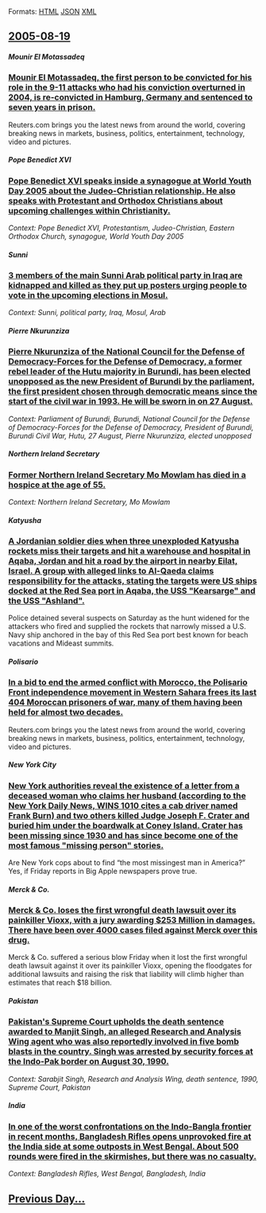 
Formats: [HTML](2005/08/19/index.html)  [JSON](2005/08/19/index.json)  [XML](2005/08/19/index.xml)  

## [2005-08-19](/news/2005/08/19/index.md)

##### Mounir El Motassadeq
### [ Mounir El Motassadeq, the first person to be convicted for his role in the 9-11 attacks who had his conviction overturned in 2004, is re-convicted in Hamburg, Germany and sentenced to seven years in prison. ](/news/2005/08/19/mounir-el-motassadeq-the-first-person-to-be-convicted-for-his-role-in-the-9-11-attacks-who-had-his-conviction-overturned-in-2004-is-re-co.md)
Reuters.com brings you the latest news from around the world, covering breaking news in markets, business, politics, entertainment, technology, video and pictures.

##### Pope Benedict XVI
### [ Pope Benedict XVI speaks inside a synagogue at World Youth Day 2005 about the Judeo-Christian relationship. He also speaks with Protestant and Orthodox Christians about upcoming challenges within Christianity. ](/news/2005/08/19/pope-benedict-xvi-speaks-inside-a-synagogue-at-world-youth-day-2005-about-the-judeo-christian-relationship-he-also-speaks-with-protestant.md)
_Context: Pope Benedict XVI, Protestantism, Judeo-Christian, Eastern Orthodox Church, synagogue, World Youth Day 2005_

##### Sunni
### [ 3 members of the main Sunni Arab political party in Iraq are kidnapped and killed as they put up posters urging people to vote in the upcoming elections in Mosul. ](/news/2005/08/19/3-members-of-the-main-sunni-arab-political-party-in-iraq-are-kidnapped-and-killed-as-they-put-up-posters-urging-people-to-vote-in-the-upcom.md)
_Context: Sunni, political party, Iraq, Mosul, Arab_

##### Pierre Nkurunziza
### [ Pierre Nkurunziza of the National Council for the Defense of Democracy-Forces for the Defense of Democracy, a former rebel leader of the Hutu majority in Burundi, has been elected unopposed as the new President of Burundi by the parliament, the first president chosen through democratic means since the start of the civil war in 1993. He will be sworn in on 27 August. ](/news/2005/08/19/pierre-nkurunziza-of-the-national-council-for-the-defense-of-democracy-forces-for-the-defense-of-democracy-a-former-rebel-leader-of-the-hu.md)
_Context: Parliament of Burundi, Burundi, National Council for the Defense of Democracy-Forces for the Defense of Democracy, President of Burundi, Burundi Civil War, Hutu, 27 August, Pierre Nkurunziza, elected unopposed_

##### Northern Ireland Secretary
### [ Former Northern Ireland Secretary Mo Mowlam has died in a hospice at the age of 55. ](/news/2005/08/19/former-northern-ireland-secretary-mo-mowlam-has-died-in-a-hospice-at-the-age-of-55.md)
_Context: Northern Ireland Secretary, Mo Mowlam_

##### Katyusha
### [ A Jordanian soldier dies when three unexploded Katyusha rockets miss their targets and hit a warehouse and hospital in Aqaba, Jordan and hit a road by the airport in nearby Eilat, Israel. A group with alleged links to Al-Qaeda claims responsibility for the attacks, stating the targets were US ships docked at the Red Sea port in Aqaba, the USS "Kearsarge" and the USS "Ashland". ](/news/2005/08/19/a-jordanian-soldier-dies-when-three-unexploded-katyusha-rockets-miss-their-targets-and-hit-a-warehouse-and-hospital-in-aqaba-jordan-and-hi.md)
Police detained several suspects on Saturday as the hunt widened for the attackers who fired and supplied the rockets that narrowly missed a U.S. Navy ship anchored in the bay of this Red Sea port best known for beach vacations and Mideast summits.

##### Polisario
### [ In a bid to end the armed conflict with Morocco, the Polisario Front independence movement in Western Sahara frees its last 404 Moroccan prisoners of war, many of them having been held for almost two decades. ](/news/2005/08/19/in-a-bid-to-end-the-armed-conflict-with-morocco-the-polisario-front-independence-movement-in-western-sahara-frees-its-last-404-moroccan-pr.md)
Reuters.com brings you the latest news from around the world, covering breaking news in markets, business, politics, entertainment, technology, video and pictures.

##### New York City
### [ New York authorities reveal the existence of a letter from a deceased woman who claims her husband (according to the New York Daily News, WINS 1010 cites a cab driver named Frank Burn) and two others killed Judge Joseph F. Crater and buried him under the boardwalk at Coney Island. Crater has been missing since 1930 and has since become one of the most famous "missing person" stories. ](/news/2005/08/19/new-york-authorities-reveal-the-existence-of-a-letter-from-a-deceased-woman-who-claims-her-husband-according-to-the-new-york-daily-news-w.md)
Are New York cops about to find &#8220;the most missingest man in America?&#8221; Yes, if Friday reports in Big Apple newspapers prove true.

##### Merck & Co.
### [ Merck & Co. loses the first wrongful death lawsuit over its painkiller Vioxx, with a jury awarding $253 Million in damages. There have been over 4000 cases filed against Merck over this drug. ](/news/2005/08/19/merck-co-loses-the-first-wrongful-death-lawsuit-over-its-painkiller-vioxx-with-a-jury-awarding-253-million-in-damages-there-have-been.md)
Merck &amp; Co. suffered a serious blow Friday when it lost the first wrongful death lawsuit against it over its painkiller Vioxx, opening the floodgates for additional lawsuits and raising the risk that liability will climb higher than estimates that reach $18 billion.

##### Pakistan
### [ Pakistan's Supreme Court upholds the death sentence awarded to Manjit Singh, an alleged Research and Analysis Wing agent who was also reportedly involved in five bomb blasts in the country. Singh was arrested by security forces at the Indo-Pak border on August 30, 1990. ](/news/2005/08/19/pakistan-s-supreme-court-upholds-the-death-sentence-awarded-to-manjit-singh-an-alleged-research-and-analysis-wing-agent-who-was-also-repor.md)
_Context: Sarabjit Singh, Research and Analysis Wing, death sentence, 1990, Supreme Court, Pakistan_

##### India
### [ In one of the worst confrontations on the Indo-Bangla frontier in recent months, Bangladesh Rifles opens unprovoked fire at the India side at some outposts in West Bengal. About 500 rounds were fired in the skirmishes, but there was no casualty. ](/news/2005/08/19/in-one-of-the-worst-confrontations-on-the-indo-bangla-frontier-in-recent-months-bangladesh-rifles-opens-unprovoked-fire-at-the-india-side.md)
_Context: Bangladesh Rifles, West Bengal, Bangladesh, India_

## [Previous Day...](/news/2005/08/18/index.md)

